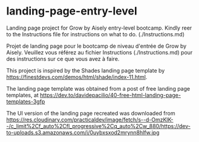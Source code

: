 # landing-page-entry-level
 Landing page project for Grow by Aisely entry-level bootcamp. Kindly reer to the Instructions file for instructions on what to do. (./Instructions.md) 

 Projet de landing page pour le bootcamp de niveau d'entrée de Grow by Aisely. Veuillez vous référez au fichier Instructions (./Instructions.md) pour des instructions sur ce que vous avez à faire.

 This project is inspired by the Shades landing page template by
 https://finestdevs.com/demos/html/shade/index-11.html. 

 The landing page template was obtained from a post of free landing page templates, at https://dev.to/davidepacilio/40-free-html-landing-page-templates-3gfp
 
 The UI version of the landing page recreated was downloaded from https://res.cloudinary.com/practicaldev/image/fetch/s--d-OmzKlK--/c_limit%2Cf_auto%2Cfl_progressive%2Cq_auto%2Cw_880/https://dev-to-uploads.s3.amazonaws.com/i/0uybxsxod2mrynn8hlfw.jpg
